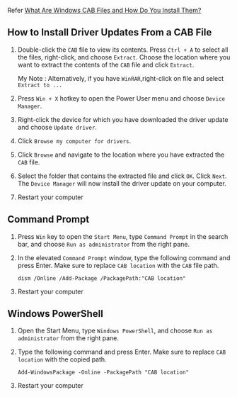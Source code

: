 

Refer [What Are Windows CAB Files and How Do You Install Them?](https://www.makeuseof.com/windows-cab-files-guide/)

## How to Install Driver Updates From a CAB File 

1. Double-click the `CAB` file to view its contents. Press `Ctrl + A` to select all the files, right-click, and choose `Extract`. Choose the location where you want to extract the contents of the `CAB` file and click `Extract`.
   
   My Note : Alternatively, if you have `WinRAR`,right-click on file and select `Extract to ...`

2. Press `Win + X` hotkey to open the Power User menu and choose `Device Manager`.

3. Right-click the device for which you have downloaded the driver update and choose `Update driver`. 

4. Click `Browse my computer for drivers`. 

5. Click `Browse` and navigate to the location where you have extracted the `CAB` file. 

6. Select the folder that contains the extracted file and click `OK`. Click `Next`. The `Device Manager` will now install the driver update on your computer.

7. Restart your computer

## Command Prompt

1. Press `Win` key to open the `Start Menu`, type `Command Prompt` in the search bar, and choose `Run as administrator` from the right pane. 

2. In the elevated `Command Prompt` window, type the following command and press Enter. Make sure to replace `CAB location` with the `CAB` file path.   
    `dism /Online /Add-Package /PackagePath:"CAB location"`

3. Restart your computer


## Windows PowerShell

1. Open the Start Menu, type `Windows PowerShell`, and choose `Run as administrator` from the right pane.

2. Type the following command and press Enter. Make sure to replace `CAB location` with the copied path. 
   
   `Add-WindowsPackage -Online -PackagePath "CAB location"`

3. Restart your computer
    